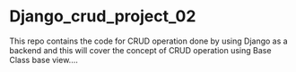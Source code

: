 # Django_crud_project_02
This repo contains the code for CRUD operation done by using Django as a backend and this will cover the concept of CRUD operation using Base Class base view....
